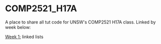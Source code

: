 # COMP2521_H17A
A place to share all tut code for UNSW's COMP2521 H17A class. Linked by week below:

[Week 1:](week01) linked lists
